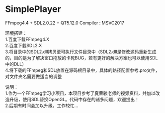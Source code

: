 # SimplePlayer
FFmpeg4.4 + SDL2.0.22 + QT5.12.0  Compiler : MSVC2017

环境搭建：  
1.百度下载FFmpeg4.X  
2.百度下载SDL2.X  
3.将目录中的SDL2.dll拷贝至可执行文件目录中（SDL2.dll是修改源码重新生成的，目的是为了解决窗口拖放的卡死BUG，若有更好的解决方案也可以使用SDL中的DLL）  
4.将下载的FFmpeg和SDL放置在源码根目录中，具体的路径配置参考.pro文件，对文件夹名需要做适当的调整  

说明：  
1.作为一个FFmpeg学习小项目，本项目参考了夏曹骏老师的视频资料，并加以改造升级，使用SDL替换OpenGL。代码中存在的诸多问题，欢迎提出！  
2.后期有时间会加以升级，工作较忙...  
